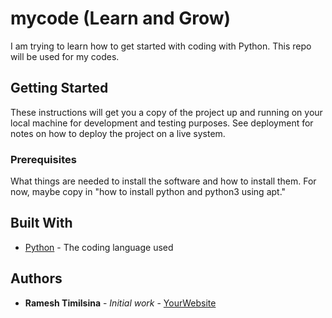 # mycode (Learn and Grow)

I am trying to learn how to get started with coding with Python. This repo will be used for my codes.

## Getting Started

These instructions will get you a copy of the project up and running on your local machine
for development and testing purposes. See deployment for notes on how to deploy the project
on a live system.

### Prerequisites

What things are needed to install the software and how to install them. For now, maybe copy in
"how to install python and python3 using apt."

## Built With

* [Python](https://www.python.org/) - The coding language used

## Authors

* **Ramesh Timilsina** - *Initial work* - [YourWebsite](https://example.com/)
